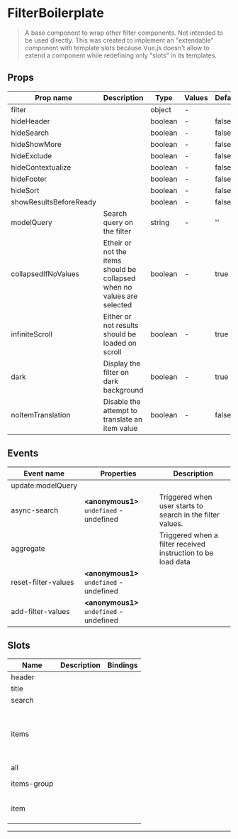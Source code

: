 # FilterBoilerplate

> A base component to wrap other filter components. Not intended to be used directly.
> This was created to implement an "extendable" component with template slots because Vue.js doesn't allow to extend
> a component while redefining only "slots" in its templates.

## Props

| Prop name              | Description                                                             | Type    | Values | Default |
| ---------------------- | ----------------------------------------------------------------------- | ------- | ------ | ------- |
| filter                 |                                                                         | object  | -      |         |
| hideHeader             |                                                                         | boolean | -      | false   |
| hideSearch             |                                                                         | boolean | -      | false   |
| hideShowMore           |                                                                         | boolean | -      | false   |
| hideExclude            |                                                                         | boolean | -      | false   |
| hideContextualize      |                                                                         | boolean | -      | false   |
| hideFooter             |                                                                         | boolean | -      | false   |
| hideSort               |                                                                         | boolean | -      | false   |
| showResultsBeforeReady |                                                                         | boolean | -      | false   |
| modelQuery             | Search query on the filter                                              | string  | -      | ''      |
| collapsedIfNoValues    | Etheir or not the items should be collapsed when no values are selected | boolean | -      | true    |
| infiniteScroll         | Either or not results should be loaded on scroll                        | boolean | -      | true    |
| dark                   | Display the filter on dark background                                   | boolean | -      | true    |
| noItemTranslation      | Disable the attempt to translate an item value                          | boolean | -      | false   |

## Events

| Event name          | Properties                                     | Description                                                  |
| ------------------- | ---------------------------------------------- | ------------------------------------------------------------ |
| update:modelQuery   |                                                |
| async-search        | **&lt;anonymous1&gt;** `undefined` - undefined | Triggered when user starts to search in the filter values.   |
| aggregate           |                                                | Triggered when a filter received instruction to be load data |
| reset-filter-values | **&lt;anonymous1&gt;** `undefined` - undefined |
| add-filter-values   | **&lt;anonymous1&gt;** `undefined` - undefined |

## Slots

| Name        | Description | Bindings                       |
| ----------- | ----------- | ------------------------------ |
| header      |             |                                |
| title       |             |                                |
| search      |             |                                |
| items       |             | <br/><br/><br/><br/><br/><br/> |
| all         |             |                                |
| items-group |             | <br/><br/>                     |
| item        |             | <br/><br/><br/>                |

---
